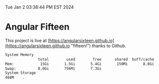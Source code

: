 Tue Jan  2 03:38:44 PM EST 2024

# Angular Fifteen


This project is live at [https://angularsixteen.github.io](https://angularsixteen.github.io "fifteen!") thanks to Github.

```bash
System Memory
               total        used        free      shared  buff/cache   available
Mem:            15Gi       1.5Gi       5.4Gi       150Mi       8.8Gi        13Gi
Swap:          8.0Gi       756Mi       7.3Gi
System Storage
468M	.
```

